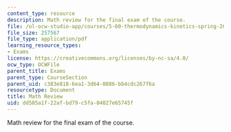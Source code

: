 ```yaml
---
content_type: resource
description: Math review for the final exam of the course.
file: /ol-ocw-studio-app/courses/5-60-thermodynamics-kinetics-spring-2008/dd585a1f22afbd79c5fa04027e65745f_final_exam_math.pdf
file_size: 257567
file_type: application/pdf
learning_resource_types:
- Exams
license: https://creativecommons.org/licenses/by-nc-sa/4.0/
ocw_type: OCWFile
parent_title: Exams
parent_type: CourseSection
parent_uid: c383e818-6ea1-3d64-0886-bb4cdc267f6a
resourcetype: Document
title: Math Review
uid: dd585a1f-22af-bd79-c5fa-04027e65745f
---
```

Math review for the final exam of the course.